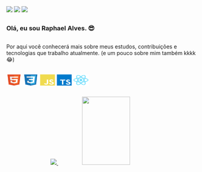 <div> 
  <a href="https://www.linkedin.com/in/raphaellpb/" target="_blank"><img src="https://img.shields.io/badge/-LinkedIn-%230077B5?style=for-the-badge&logo=linkedin&logoColor=white" target="_blank"></a> 
  <a href="https://instagram.com/raphaellsdk" target="_blank"><img src="https://img.shields.io/badge/-Instagram-%23E4405F?style=for-the-badge&logo=instagram&logoColor=white" target="_blank"></a>
  <a href = "mailto:euraphael.dev@gmail.com"><img src="https://img.shields.io/badge/-Gmail-%23333?style=for-the-badge&logo=gmail&logoColor=white" target="_blank"></a>
</div>

##
### Olá, eu sou <b>Raphael Alves</b>. 😎
##

Por aqui você conhecerá mais sobre meus estudos, contribuições e tecnologias que trabalho atualmente. (e um pouco sobre mim também kkkk 😂)

<div style="display: inline_block"><br>
  <img align="center" alt="Eu-HTML" height="30" width="40" src="https://raw.githubusercontent.com/devicons/devicon/master/icons/html5/html5-original.svg">
  <img align="center" alt="Eu-CSS" height="30" width="40" src="https://raw.githubusercontent.com/devicons/devicon/master/icons/css3/css3-original.svg">
  <img align="center" alt="Eu-Js" height="30" width="40" src="https://raw.githubusercontent.com/devicons/devicon/master/icons/javascript/javascript-plain.svg">
  <img align="center" alt="Eu-Ts" height="30" width="40" src="https://raw.githubusercontent.com/devicons/devicon/master/icons/typescript/typescript-plain.svg">
  <img align="center" alt="Eu-React" height="30" width="40" src="https://raw.githubusercontent.com/devicons/devicon/master/icons/react/react-original.svg"> 
  <!--<img align="right" alt="dev-gif" height="160" style="border-radius:50px;" src="https://media.discordapp.net/attachments/690671874383806555/1002644841433407548/41456161_2337335926293290_5143083205062033408_n.jpg?width=585&height=585">
-->
</div>

##

<div align="center">
  <a href="https://github.com/euraphaedev">
  <img height="180em" src="https://github-readme-stats.vercel.app/api?username=euraphaeldev&show_icons=true&theme=tokyonight&include_all_commits=true&count_private=true"/>
  <img width="50%" height="180em" src="https://github-readme-stats.vercel.app/api/top-langs/?username=euraphaeldev&layout=compact&langs_count=7&theme=tokyonight"/>
</div>
<!--
**euraphaeldev/euraphaeldev** is a ✨ _special_ ✨ repository because its `README.md` (this file) appears on your GitHub profile.

Here are some ideas to get you started:

- 🔭 I’m currently working on ...
- 🌱 I’m currently learning ...
- 👯 I’m looking to collaborate on ...
- 🤔 I’m looking for help with ...
- 💬 Ask me about ...
- 📫 How to reach me: ...
- 😄 Pronouns: ...
- ⚡ Fun fact: ...
-->
